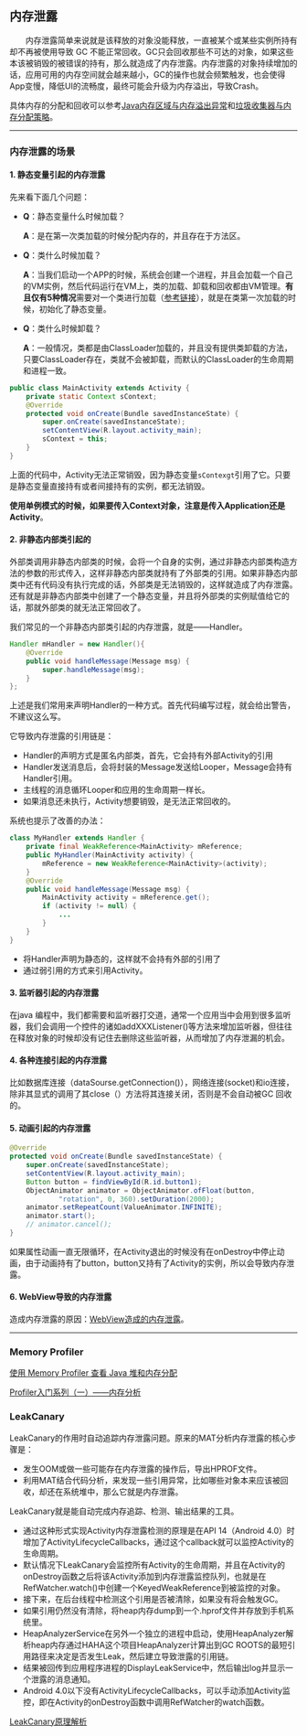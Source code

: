 ## 内存泄露

　　内存泄露简单来说就是该释放的对象没能释放，一直被某个或某些实例所持有却不再被使用导致 GC 不能正常回收。GC只会回收那些不可达的对象，如果这些本该被销毁的被错误的持有，那么就造成了内存泄露。内存泄露的对象持续增加的话，应用可用的内存空间就会越来越小，GC的操作也就会频繁触发，也会使得App变慢，降低UI的流畅度，最终可能会升级为内存溢出，导致Crash。

具体内存的分配和回收可以参考[Java内存区域与内存溢出异常](https://github.com/NieJianJian/AndroidNotes/blob/master/ReadingNotes/Book1/Chapter2.md)和[垃圾收集器与内存分配策略](https://github.com/NieJianJian/AndroidNotes/blob/master/ReadingNotes/Book1/Chapter3.md)。

***

### 内存泄露的场景

#### 1. 静态变量引起的内存泄露

先来看下面几个问题：

* **Q**：静态变量什么时候加载？

  **A**：是在第一次类加载的时候分配内存的，并且存在于方法区。

* **Q**：类什么时候加载？

  **A**：当我们启动一个APP的时候，系统会创建一个进程，并且会加载一个自己的VM实例，然后代码运行在VM上，类的加载、卸载和回收都由VM管理。**有且仅有5种情况**需要对一个类进行加载（[参考链接](https://github.com/NieJianJian/AndroidNotes/blob/master/ReadingNotes/Book1/Chapter7.md)），就是在类第一次加载的时候，初始化了静态变量。

* **Q**：类什么时候卸载？

  **A**：一般情况，类都是由ClassLoader加载的，并且没有提供类卸载的方法，只要ClassLoader存在，类就不会被卸载，而默认的ClassLoader的生命周期和进程一致。

```java
public class MainActivity extends Activity {
    private static Context sContext;
    @Override
    protected void onCreate(Bundle savedInstanceState) {
        super.onCreate(savedInstanceState);
        setContentView(R.layout.activity_main);
        sContext = this;
    }
}
```

上面的代码中，Activity无法正常销毁，因为静态变量`sContexgt`引用了它。只要是静态变量直接持有或者间接持有的实例，都无法销毁。

**使用单例模式的时候，如果要传入Context对象，注意是传入Application还是Activity**。

#### 2. 非静态内部类引起的

外部类调用非静态内部类的时候，会将一个自身的实例，通过非静态内部类构造方法的参数的形式传入，这样非静态内部类就持有了外部类的引用。如果非静态内部类中还有代码没有执行完成的话，外部类是无法销毁的，这样就造成了内存泄露。还有就是非静态内部类中创建了一个静态变量，并且将外部类的实例赋值给它的话，那就外部类的就无法正常回收了。

我们常见的一个非静态内部类引起的内存泄露，就是——Handler。

```java
Handler mHandler = new Handler(){
    @Override
    public void handleMessage(Message msg) {
        super.handleMessage(msg);
    }
};
```

上述是我们常用来声明Handler的一种方式。首先代码编写过程，就会给出警告，不建议这么写。

它导致内存泄露的引用链是：

* Handler的声明方式是匿名内部类，首先，它会持有外部Activity的引用
* Handler发送消息后，会将封装的Message发送给Looper，Message会持有Handler引用。
* 主线程的消息循环Looper和应用的生命周期一样长。
* 如果消息还未执行，Activity想要销毁，是无法正常回收的。

系统也提示了改善的办法：

```java
class MyHandler extends Handler {
    private final WeakReference<MainActivity> mReference;
    public MyHandler(MainActivity activity) {
        mReference = new WeakReference<MainActivity>(activity);
    }
    @Override
    public void handleMessage(Message msg) {
        MainActivity activity = mReference.get();
        if (activity != null) {
            ...
        }
    }
}
```

* 将Handler声明为静态的，这样就不会持有外部的引用了
* 通过弱引用的方式来引用Activity。

#### 3. 监听器引起的内存泄露

在java 编程中，我们都需要和监听器打交道，通常一个应用当中会用到很多监听器，我们会调用一个控件的诸如addXXXListener()等方法来增加监听器，但往往在释放对象的时候却没有记住去删除这些监听器，从而增加了内存泄漏的机会。

#### 4. 各种连接引起的内存泄露

比如数据库连接（dataSourse.getConnection()），网络连接(socket)和io连接，除非其显式的调用了其close（）方法将其连接关闭，否则是不会自动被GC 回收的。

#### 5. 动画引起的内存泄露

```java
@Override
protected void onCreate(Bundle savedInstanceState) {
    super.onCreate(savedInstanceState);
    setContentView(R.layout.activity_main);
    Button button = findViewById(R.id.button1);
    ObjectAnimator animator = ObjectAnimator.ofFloat(button,
            "rotation", 0, 360).setDuration(2000);
    animator.setRepeatCount(ValueAnimator.INFINITE);
    animator.start();
    // animator.cancel();
}
```

如果属性动画一直无限循环，在Activity退出的时候没有在onDestroy中停止动画，由于动画持有了button，button又持有了Activity的实例，所以会导致内存泄露。

#### 6. WebView导致的内存泄露

造成内存泄露的原因：[WebView造成的内存泄露](https://blog.csdn.net/anhenzhufeng/article/details/80312134)。

***

### Memory Profiler

[使用 Memory Profiler 查看 Java 堆和内存分配](https://developer.android.google.cn/studio/profile/memory-profiler?hl=zh_cn)

[Profiler入门系列（一）——内存分析](https://www.jianshu.com/p/ff2d7c5f043b)

### LeakCanary

LeakCanary的作用时自动追踪内存泄露问题。原来的MAT分析内存泄露的核心步骤是：

* 发生OOM或做一些可能存在内存泄露的操作后，导出HPROF文件。
* 利用MAT结合代码分析，来发现一些引用异常，比如哪些对象本来应该被回收，却还在系统堆中，那么它就是内存泄露。

LeakCanary就是能自动完成内存追踪、检测、输出结果的工具。

* 通过这种形式实现Activity内存泄露检测的原理是在API 14（Android 4.0）时增加了ActivityLifecycleCallbacks，通过这个callback就可以监控Activity的生命周期。
* 默认情况下LeakCanary会监控所有Activity的生命周期，并且在Activity的onDestroy函数之后将该Activity添加到内存泄露监控队列，也就是在RefWatcher.watch()中创建一个KeyedWeakReference到被监控的对象。
* 接下来，在后台线程中检测这个引用是否被清除，如果没有将会触发GC。
* 如果引用仍然没有清除，将heap内存dump到一个.hprof文件并存放到手机系统里。
* HeapAnalyzerService在另外一个独立的进程中启动，使用HeapAnalyzer解析heap内存通过HAHA这个项目HeapAnalyzer计算出到GC ROOTS的最短引用路径来决定是否发生Leak，然后建立导致泄露的引用链。
* 结果被回传到应用程序进程的DisplayLeakService中，然后输出log并显示一个泄露的消息通知。
* Android 4.0以下没有ActivityLifecycleCallbacks，可以手动添加Activity监控，即在Activity的onDestroy函数中调用RefWatcher的watch函数。

[LeakCanary原理解析](https://www.jianshu.com/p/261e70f3083f)